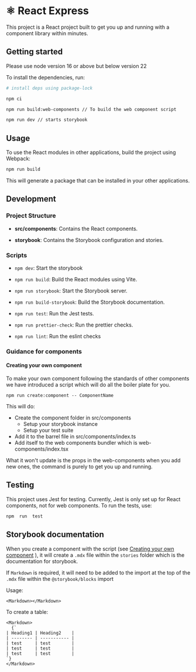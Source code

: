 # ⚛️ React Express

This project is a React project built to get you up and running with a component library within minutes.

## Getting started

Please use node version 16 or above but below version 22

To install the dependencies, run:

```bash
# install deps using package-lock

npm ci

npm run build:web-components // To build the web component script

npm run dev // starts storybook
```

## Usage

To use the React modules in other applications, build the project using Webpack:

```bash
npm run build
```

This will generate a package that can be installed in your other applications.

## Development

### Project Structure

- **src/components**: Contains the React components.

- **storybook**: Contains the Storybook configuration and stories.

### Scripts

- `npm dev`: Start the storybook

- `npm run build`: Build the React modules using Vite.

- `npm run storybook`: Start the Storybook server.

- `npm run build-storybook`: Build the Storybook documentation.

- `npm run test`: Run the Jest tests.

- `npm run prettier-check`: Run the prettier checks.

- `npm run lint`: Run the eslint checks

### Guidance for components

#### Creating your own component

To make your own component following the standards of other components we have introduced a script which will do all the boiler plate for you.

```
npm run create:component -- ComponentName
```

This will do:

- Create the component folder in src/components
  - Setup your storybook instance
  - Setup your test suite
- Add it to the barrel file in src/components/index.ts
- Add itself to the web components bundler which is web-components/index.tsx

What it won't update is the props in the web-components when you add new ones, the command is purely to get you up and running.

## Testing

This project uses Jest for testing. Currently, Jest is only set up for React components, not for web components. To run the tests, use:

```bash
npm  run  test
```

## Storybook documentation

When you create a component with the script (see [Creating your own component](#creating-your-own-component) ), it will create a `.mdx` file within the `stories` folder which is the documentation for storybook.

If `Markdown` is required, it will need to be added to the import at the top of the `.mdx` file within the `@storybook/blocks` import

Usage:

```
<Markdown></Markdown>
```

To create a table:

```
<Markdown>
  {`
| Heading1 | Heading2    |
| -------- | ----------- |
| test     | test        |
| test     | test        |
| test     | test        |
`}
</Markdown>
```
